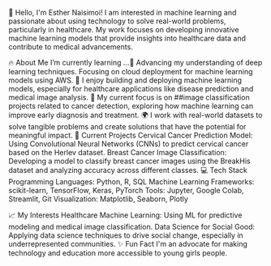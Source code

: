 👋 Hello,
I'm 
  Esther Naisimoi!
I am  interested in machine learning and passionate about using technology to solve real-world problems, particularly in healthcare. My work focuses on developing innovative machine learning models that provide insights into healthcare data and contribute to medical advancements.

🔥 About Me
    I’m currently learning ...🌱 
Advancing my understanding of deep learning techniques.
Focusing on cloud deployment for machine learning models using AWS.
🌟 I enjoy building and deploying machine learning models, especially for healthcare applications like disease prediction and medical image analysis.
    🧠 My current focus is on ##image classification projects related to cancer detection, exploring how machine learning can improve early diagnosis and treatment.
🌍 I work with real-world datasets to solve tangible problems and create solutions that have the potential for meaningful impact.
     🚀 Current Projects
Cervical Cancer Prediction Model: Using Convolutional Neural Networks (CNNs) to predict cervical cancer based on the Herlev dataset.
Breast Cancer Image Classification: Developing a model to classify breast cancer images using the BreakHis dataset and analyzing accuracy across different classes.
          💻 Tech Stack
Programming Languages: Python, R, SQL
Machine Learning Frameworks: scikit-learn, TensorFlow, Keras, PyTorch
Tools: Jupyter, Google Colab, Streamlit, Git
Visualization: Matplotlib, Seaborn, Plotly

  📈 My Interests
Healthcare Machine Learning: Using ML for predictive modeling and medical image classification.
Data Science for Social Good: Applying data science techniques to drive social change, especially in underrepresented communities.
  ✨ Fun Fact
I'm an advocate for making technology and education more accessible to young girls people.

